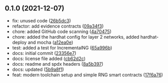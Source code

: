 ## 0.1.0 (2021-12-07)

- fix: unused code ([26b5dc3](https://github.com/kleros/kleros-v2/commit/26b5dc3))
- refactor: add evidence contracts ([09a34f3](https://github.com/kleros/kleros-v2/commit/09a34f3))
- chore: added GitHub code scanning ([4a70475](https://github.com/kleros/kleros-v2/commit/4a70475))
- chore: added the hardhat config for layer 2 networks, added hardhat-deploy and mocha ([a12ea0e](https://github.com/kleros/kleros-v2/commit/a12ea0e))
- test: added a test for IncrementalNG ([65a996b](https://github.com/kleros/kleros-v2/commit/65a996b))
- docs: initial commit ([23356e7](https://github.com/kleros/kleros-v2/commit/23356e7))
- docs: license file added ([cb62d2c](https://github.com/kleros/kleros-v2/commit/cb62d2c))
- docs: readme and spdx headers ([8a5b397](https://github.com/kleros/kleros-v2/commit/8a5b397))
- docs: updated ([5b9a8f1](https://github.com/kleros/kleros-v2/commit/5b9a8f1))
- feat: modern toolchain setup and simple RNG smart contracts ([17f6a76](https://github.com/kleros/kleros-v2/commit/17f6a76))
